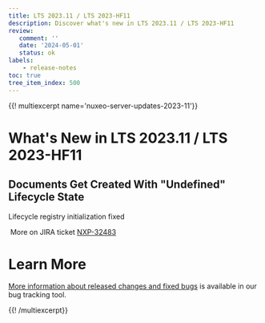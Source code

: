 ```yaml
---
title: LTS 2023.11 / LTS 2023-HF11
description: Discover what's new in LTS 2023.11 / LTS 2023-HF11
review:
   comment: ''
   date: '2024-05-01'
   status: ok
labels:
    - release-notes
toc: true
tree_item_index: 500
---
```


{{! multiexcerpt name='nuxeo-server-updates-2023-11'}}
# What's New in LTS 2023.11 / LTS 2023-HF11

## Documents Get Created With "Undefined" Lifecycle State


Lifecycle registry initialization fixed

<i class="fa fa-long-arrow-right" aria-hidden="true"></i>&nbsp;More on JIRA ticket [NXP-32483](https://jira.nuxeo.com/browse/NXP-32483)


# Learn More

[More information about released changes and fixed bugs](https://jira.nuxeo.com/secure/ReleaseNote.jspa?projectId=10011&version=22842) is available in our bug tracking tool.

{{! /multiexcerpt}}

